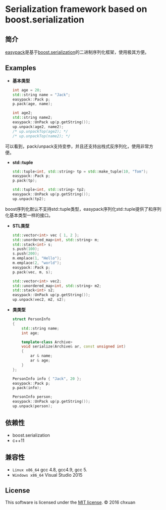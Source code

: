 Serialization framework based on boost.serialization
===============================================

## 简介

[easypack][1]是基于[boost.serialization][2]的二进制序列化框架，使用极其方便。

## Examples
    
* **基本类型**

    ```cpp
    int age = 20;
    std::string name = "Jack";
    easypack::Pack p;
    p.pack(age, name);
    
    int age2;
    std::string name2;
    easypack::UnPack up(p.getString());
    up.unpack(age2, name2); 
    /* up.unpackTop(age2); */
    /* up.unpackTop(name2); */
    ```  
可以看到，pack/unpack支持变参，并且还支持出栈式反序列化，使用非常方便。

* **std::tuple**

    ```cpp
    std::tuple<int, std::string> tp = std::make_tuple(10, "Tom");
    easypack::Pack p;
    p.pack(tp);

    std::tuple<int, std::string> tp2;
    easypack::UnPack up(p.getString());
    up.unpack(tp2);
    ```  
boost序列化默认不支持std::tuple类型，easypack序列化std::tuple提供了和序列化基本类型一样的接口。

* **STL类型**

    ```cpp
    std::vector<int> vec { 1, 2 };
    std::unordered_map<int, std::string> m;
    std::stack<int> s;
    s.push(100);
    s.push(200);
    m.emplace(1, "Hello");
    m.emplace(2, "world");
    easypack::Pack p;
    p.pack(vec, m, s);

    std::vector<int> vec2;
    std::unordered_map<int, std::string> m2;
    std::stack<int> s2;
    easypack::UnPack up(p.getString());
    up.unpack(vec2, m2, s2);
    ```

* **类类型**

    ```cpp
    struct PersonInfo
    {
        std::string name;
        int age;

        template<class Archive>
        void serialize(Archive& ar, const unsigned int)
        {
            ar & name;
            ar & age;
        }
    };
    
    PersonInfo info { "Jack", 20 };
    easypack::Pack p;
    p.pack(info);

    PersonInfo person;
    easypack::UnPack up(p.getString());
    up.unpack(person);
    ```

## 依赖性

* boost.serialization
* c++11

## 兼容性

* `Linux x86_64` gcc 4.8, gcc4.9, gcc 5.
* `Windows x86_64` Visual Studio 2015

## License
This software is licensed under the [MIT license][3]. © 2016 chxuan


  [1]: https://github.com/chxuan/easypack
  [2]: http://www.boost.org/
  [3]: https://github.com/chxuan/easypack/blob/master/LICENSE
